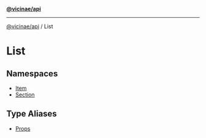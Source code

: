 [**@vicinae/api**](../../../README.md)

***

[@vicinae/api](../../../README.md) / List

# List

## Namespaces

- [Item](namespaces/Item/README.md)
- [Section](namespaces/Section/README.md)

## Type Aliases

- [Props](type-aliases/Props.md)

